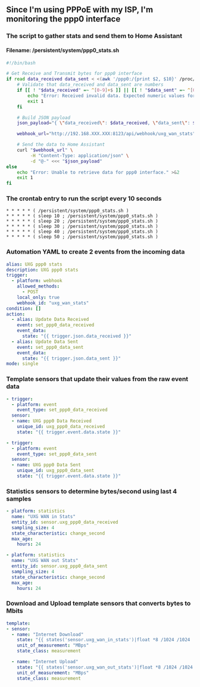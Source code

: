 ## Since I'm using PPPoE with my ISP, I'm monitoring the ppp0 interface

### The script to gather stats and send them to Home Assistant

#### Filename: /persistent/system/ppp0_stats.sh
```bash
#!/bin/bash

# Get Receive and Transmit bytes for ppp0 interface
if read data_received data_sent < <(awk '/ppp0:/{print $2, $10}' /proc/net/dev); then
    # Validate that data_received and data_sent are numbers
    if [[ ! "$data_received" =~ ^[0-9]+$ ]] || [[ ! "$data_sent" =~ ^[0-9]+$ ]]; then
        echo "Error: Received invalid data. Expected numeric values for data_received and data_sent." >&2
        exit 1
    fi

    # Build JSON payload
    json_payload="{ \"data_received\": $data_received, \"data_sent\": $data_sent }"

    webhook_url="http://192.168.XXX.XXX:8123/api/webhook/uxg_wan_stats"

    # Send the data to Home Assistant
    curl "$webhook_url" \
         -H "Content-Type: application/json" \
         -d "@-" <<< "$json_payload"
else
    echo "Error: Unable to retrieve data for ppp0 interface." >&2
    exit 1
fi
```

### The crontab entry to run the script every 10 seconds
```
* * * * * ( /persistent/system/ppp0_stats.sh )
* * * * * ( sleep 10 ; /persistent/system/ppp0_stats.sh )
* * * * * ( sleep 20 ; /persistent/system/ppp0_stats.sh )
* * * * * ( sleep 30 ; /persistent/system/ppp0_stats.sh )
* * * * * ( sleep 40 ; /persistent/system/ppp0_stats.sh )
* * * * * ( sleep 50 ; /persistent/system/ppp0_stats.sh )
```

### Automation YAML to create 2 events from the incoming data
```yaml
alias: UXG ppp0 stats
description: UXG ppp0 stats
trigger:
  - platform: webhook
    allowed_methods:
      - POST
    local_only: true
    webhook_id: "uxg_wan_stats"
condition: []
action:
  - alias: Update Data Received
    event: set_ppp0_data_received
    event_data:
      state: "{{ trigger.json.data_received }}"
  - alias: Update Data Sent
    event: set_ppp0_data_sent
    event_data:
      state: "{{ trigger.json.data_sent }}"
mode: single
```

### Template sensors that update their values from the raw event data
```yaml
- trigger:
  - platform: event
    event_type: set_ppp0_data_received
  sensor:
  - name: UXG ppp0 Data Received
    unique_id: uxg_ppp0_data_received
    state: "{{ trigger.event.data.state }}"

- trigger:
  - platform: event
    event_type: set_ppp0_data_sent
  sensor:
  - name: UXG ppp0 Data Sent
    unique_id: uxg_ppp0_data_sent
    state: "{{ trigger.event.data.state }}"
```

### Statistics sensors to determine bytes/second using last 4 samples
```yaml
- platform: statistics
  name: "UXG WAN in Stats"
  entity_id: sensor.uxg_ppp0_data_received
  sampling_size: 4
  state_characteristic: change_second
  max_age:
    hours: 24

- platform: statistics
  name: "UXG WAN out Stats"
  entity_id: sensor.uxg_ppp0_data_sent
  sampling_size: 4
  state_characteristic: change_second
  max_age:
    hours: 24
```

### Download and Upload template sensors that converts bytes to Mbits
```yaml
template:
- sensor:
  - name: "Internet Download"
    state: "{{ states('sensor.uxg_wan_in_stats')|float *8 /1024 /1024 |round(2) }}"
    unit_of_measurement: "MBps"
    state_class: measurement

  - name: "Internet Upload"
    state: "{{ states('sensor.uxg_wan_out_stats')|float *8 /1024 /1024 |round(2) }}"
    unit_of_measurement: "MBps"
    state_class: measurement
```

